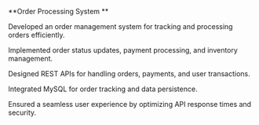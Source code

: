 **Order Processing System **

Developed an order management system for tracking and processing orders efficiently.

Implemented order status updates, payment processing, and inventory management.

Designed REST APIs for handling orders, payments, and user transactions.

Integrated MySQL for order tracking and data persistence.

Ensured a seamless user experience by optimizing API response times and security.
